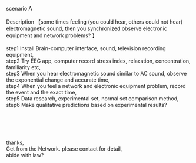 <br>
<br>
<br>
<br>
<br>
<br>
scenario A<br>
<br>
Description  【some times feeling (you could hear, others could not hear) electromagnetic sound, then you synchronized observe electronic equipment and network problems? 】<br>
<br>
step1  Install Brain-computer interface, sound, television recording equipment,<br>
step2  Try EEG app, computer record stress index, relaxation, concentration, familiarity etc,<br>
step3  When you hear electromagnetic sound similar to AC sound, observe the exponential change and accurate time,<br>
step4  When you feel a network and electronic equipment problem, record the event and the exact time,<br>
step5  Data research, experimental set, normal set comparison method,<br>
step6  Make qualitative predictions based on experimental results?<br>

<br>
<br>
<br>
<br>
<br>
thanks,<br>
Get from the Network. please contact for detail,<br>
abide with law? <br>







